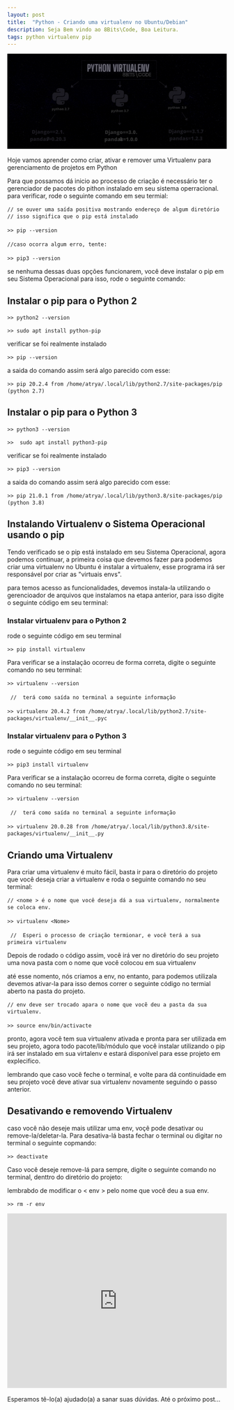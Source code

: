```yaml
---
layout: post
title:  "Python - Criando uma virtualenv no Ubuntu/Debian"
description: Seja Bem vindo ao 8Bits\Code, Boa Leitura.
tags: python virtualenv pip
---
```


![python-virtualenv](/public/media/python-virtualenv.png)

Hoje vamos aprender como criar, ativar e remover uma Virtualenv para gerenciamento de projetos em Python

Para que possamos dá inicio ao processo de criação é necessário ter o gerenciador de pacotes do pithon instalado em seu sistema operracional.
para verificar, rode o seguinte comando em seu termial:

```
// se ouver uma saída positiva mostrando endereço de algum diretório
// isso significa que o pip está instalado

>> pip --version

//caso ocorra algum erro, tente:

>> pip3 --version
```
se nenhuma dessas duas opções funcionarem, você deve instalar o pip em seu Sistema Operacional
para isso, rode o seguinte comando:

## Instalar o pip para o Python 2

```
>> python2 --version
```
```
>> sudo apt install python-pip
```
verificar se foi realmente instalado
```
>> pip --version
```
a saida do comando assim será algo parecido com esse:

```
>> pip 20.2.4 from /home/atrya/.local/lib/python2.7/site-packages/pip (python 2.7)
```

## Instalar o pip para o Python 3

```
>> python3 --version
```
```
>>  sudo apt install python3-pip
```
verificar se foi realmente instalado
```
>> pip3 --version
```
a saida do comando assim será algo parecido com esse:
```
>> pip 21.0.1 from /home/atrya/.local/lib/python3.8/site-packages/pip (python 3.8)
```

## Instalando  Virtualenv o Sistema Operacional usando o pip

Tendo verificado se o pip está instalado em seu Sistema Operacional, agora podemos continuar, a primeira coisa que devemos fazer para podemos criar uma virtualenv no Ubuntu é instalar a virtualenv, esse programa irá ser responsável por criar as "virtuais envs".

para temos acesso as funcionalidades, devemos instala-la utilizando o gerencioador de arquivos que instalamos na etapa anterior, para isso digite o seguinte código em seu terminal:

### Instalar virtualenv para o Python 2

rode o seguinte código em seu terminal
```
>> pip install virtualenv
```
Para verificar se a instalação ocorreu de forma correta, digite o seguinte comando no seu 
terminal:

```
>> virtualenv --version

 //  terá como saída no terminal a seguinte informação

>> virtualenv 20.4.2 from /home/atrya/.local/lib/python2.7/site-packages/virtualenv/__init__.pyc
```


### Instalar virtualenv para o Python 3

rode o seguinte código em seu terminal
```
>> pip3 install virtualenv
```
Para verificar se a instalação ocorreu de forma correta, digite o seguinte comando no seu 
terminal:

```
>> virtualenv --version

 //  terá como saída no terminal a seguinte informação

>> virtualenv 20.0.28 from /home/atrya/.local/lib/python3.8/site-packages/virtualenv/__init__.py
```


## Criando uma Virtualenv

Para criar uma virtualenv é muito fácil, basta ir para o diretório do projeto que você deseja 
criar a virtualenv e roda o seguinte comando no seu terminal:

```
// <nome > é o nome que você deseja dá a sua virtualenv, normalmente se coloca env.

>> virtualenv <Nome>

 //  Esperi o processo de criação termionar, e você terá a sua primeira virtualenv
```
Depois de rodado o código assim, você irá ver no diretório do seu projeto uma nova pasta
com o nome que você colocou em sua virtualenv

até esse nomento, nós criamos a env, no entanto, para podemos utilizala devemos ativar-la
para isso demos correr o seguinte código no termial aberto na pasta do projeto.

```
// env deve ser trocado apara o nome que vocẽ deu a pasta da sua virtualenv.

>> source env/bin/activacte
```
pronto, agora você tem sua virtualenv ativada e pronta para ser utilizada em seu projeto, agora todo pacote/lib/módulo que você instalar utilizando o pip irá ser instalado em sua virtalenv e estará disponível para esse projeto em explecifico.

lembrando que caso você feche o terminal, e volte para dá continuidade em seu projeto você deve ativar sua virtualenv novamente seguindo o passo anterior.

## Desativando e removendo Virtualenv

caso você não deseje mais utilizar uma env, voçê pode desativar ou remove-la/deletar-la.
Para desativa-lá basta fechar o terminal ou digitar no terminal o seguinte copmando:

```
>> deactivate
```
Caso você deseje remove-lá para sempre, digite o seguinte comando no terminal, denttro do diretório do projeto:

lembrabdo de modificar o < env > pelo nome que você deu a sua env. 

```
>> rm -r env
```

<div class="embad">

<iframe width="100%" height="400" src="https://www.youtube.com/embed/Osd7hcts8RQ" frameborder="0" allow="accelerometer; autoplay; clipboard-write; encrypted-media; gyroscope; picture-in-picture" allowfullscreen=""></iframe>

</div>

Esperamos tê-lo(a) ajudado(a) a sanar suas dúvidas.
Até o próximo post...
